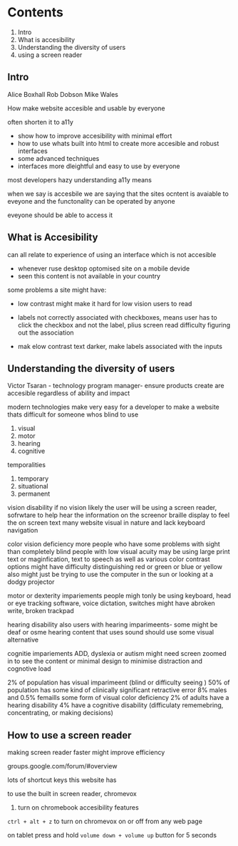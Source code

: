 # Contents

1. Intro
2. What is accesibility
3. Understanding the diversity of users
4. using a screen reader

## Intro

Alice Boxhall
Rob Dobson
Mike Wales

How make website accesible and usable by everyone 

often shorten it to a11y

- show how to improve accesibility with minimal effort
- how to use whats built into html to create more accesible and robust interfaces
- some advanced techniques 
- interfaces more dleightful and easy to use by everyone 

most developers hazy understanding a11y means

when we say is accesbile we are saying that the sites ocntent is avaiable to eveyone and the functonality can be operated by anyone

eveyone should be able to access it 

## What is Accesibility

can all relate to experience of using an interface which is not accesible
- whenever ruse desktop optomised site on a mobile devide
- seen this content is not available in your country 

some problems a site might have:
- low contrast might make it hard for low vision users to read
- labels not correctly associated with checkboxes, means user has to click the checkbox and not the label, plius screen read difficulty figuring out the association 

- mak elow contrast text darker, make labels associated with the inputs

## Understanding the diversity of users

Victor Tsaran - technology program manager- ensure products create are accesible regardless of ability and impact 

modern technologies make very easy for a developer to make a website thats difficult for someone whos blind to use

1. visual
2. motor
3. hearing
4. cognitive

temporalities
1. temporary
2. situational
3. permanent

vision disability
if no vision likely the user will be using a screen reader, sofrwtare to help hear the information on the screenor braille display to feel the on screen text 
many website visual in nature and lack keyboard navigation 

color vision deficiency
more people who have some problems with sight than completely blind
people with low visual acuity may be using large print text or maginfication, 
text to speech as well as various color contrast options
might have difficulty distinguishing red or green or blue or yellow
also might just be trying to use the computer in the sun or looking at a dodgy projector

motor or dexterity impariements
people migh tonly be using keyboard, head or eye tracking software, voice dictation, switches
might have abroken write, broken trackpad

hearing disability
also users with hearing imparimeents- some might be deaf or osme hearing
content that uses sound should use some visual alternative 

cognitie impariements
ADD, dyslexia or autism
might need screen zoomed in to see the content 
or minimal design to minimise distraction and cognotive load

2% of population has visual imparimeent (blind or difficulty seeing )
50% of population has some kind of clinically significant retractive error
8% males and 0.5% femaills some form of visual color deficiency
2% of adults have a hearing disability
4% have a cognitive disability (difficulaty rememebring, concentrating, or making decisions)

## How to use a screen reader
making screen reader faster might improve efficiency

groups.google.com/forum/#overview

lots of shortcut keys this website has

to use the built in screen reader, chromevox

1. turn on chromebook accesibility features

`ctrl + alt + z` to turn on chromevox on or off from any web page

on tablet press and hold `volume down + volume up` button for 5 seconds